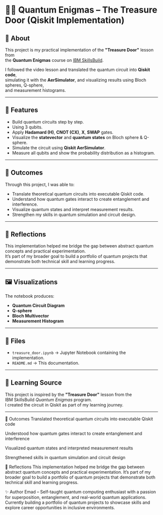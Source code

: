 # 🧑‍💻 Quantum Enigmas – The Treasure Door (Qiskit Implementation)

## 📌 About
This project is my practical implementation of the **"Treasure Door"** lesson from  
the **Quantum Enigmas** course on [IBM SkillsBuild](https://skillsbuild.org/).

I followed the video lesson and translated the quantum circuit into **Qiskit code**,  
simulating it with the **AerSimulator**, and visualizing results using Bloch spheres, Q-sphere,  
and measurement histograms.

---

## 🚀 Features
- Build quantum circuits step by step.
- Using 3 qubits.
- Apply **Hadamard (H)**, **CNOT (CX)**, **X**, **SWAP** gates.
- Visualize the **statevector** and **quantum states** on Bloch sphere & Q-sphere.
- Simulate the circuit using **Qiskit AerSimulator**.
- Measure all qubits and show the probability distribution as a histogram.

---

## 🌟 Outcomes
Through this project, I was able to:
- Translate theoretical quantum circuits into executable Qiskit code.
- Understand how quantum gates interact to create entanglement and interference.
- Visualize quantum states and interpret measurement results.
- Strengthen my skills in quantum simulation and circuit design.

---

## 🧠 Reflections
This implementation helped me bridge the gap between abstract quantum concepts and practical experimentation.  
It’s part of my broader goal to build a portfolio of quantum projects that demonstrate both technical skill and learning progress.

---

## 🖼️ Visualizations
The notebook produces:
- **Quantum Circuit Diagram**
- **Q-sphere**
- **Bloch Multivector**
- **Measurement Histogram**

---

## 📂 Files
- `treasure_door.ipynb` → Jupyter Notebook containing the implementation.
- `README.md` → This documentation.

---

## 📖 Learning Source
This project is inspired by the **"Treasure Door"** lesson from the  
IBM SkillsBuild *Quantum Enigmas* program.  
I created the circuit in Qiskit as part of my learning journey.

---

🌟 Outcomes
Translated theoretical quantum circuits into executable Qiskit code

Understood how quantum gates interact to create entanglement and interference

Visualized quantum states and interpreted measurement results

Strengthened skills in quantum simulation and circuit design

🧠 Reflections
This implementation helped me bridge the gap between abstract quantum concepts and practical experimentation. It’s part of my broader goal to build a portfolio of quantum projects that demonstrate both technical skill and learning progress.

✨ Author
Emad – Self-taught quantum computing enthusiast with a passion for superposition, entanglement, and real-world quantum applications. Currently building a portfolio of quantum projects to showcase skills and explore career opportunities in inclusive environments.


